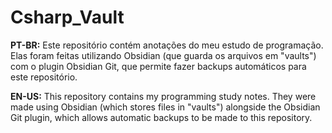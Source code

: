 # Csharp_Vault

**PT-BR:** Este repositório contém anotações do meu estudo de programação. Elas foram feitas utilizando Obsidian (que guarda os arquivos em "vaults") com o plugin Obsidian Git, que permite fazer backups automáticos para este repositório.

**EN-US:** This repository contains my programming study notes. They were made using Obsidian (which stores files in "vaults") alongside the Obsidian Git plugin, which allows automatic backups to be made to this repository.
